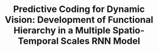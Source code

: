 ---
arxiv: 1606.01672v2
authors:
- firstname: Minkyu
  institute: KAIST
  lastname: Choi
- firstname: Jun
  institute: KAIST
  lastname: Tani
layout: refuses
section: pre
title: 'Predictive Coding for Dynamic Vision: Development of Functional Hierarchy
  in a Multiple Spatio-Temporal Scales RNN Model'
---